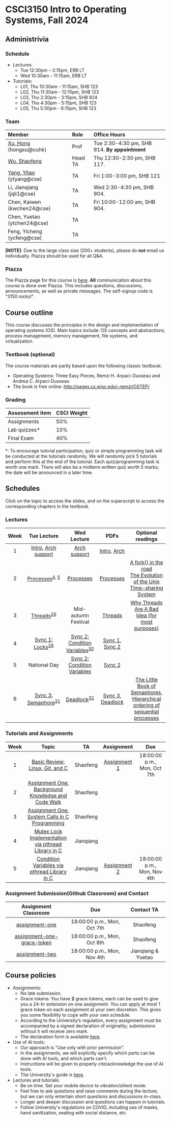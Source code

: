 # CSCI3150 Intro to Operating Systems, Fall 2024

## Administrivia

### Schedule
- Lectures: 
  * Tue 12:30pm – 2:15pm, ERB LT
  * Wed 10:30am – 11:15am, ERB LT 
- Tutorials:
  * L01, Thu 10:30am - 11:15am, SHB 123 
  * L02, Thu 11:30am - 12:15pm, SHB 123
  * L03, Thu 2:30pm - 3:15pm, SHB 924
  * L04, Thu 4:30pm - 5:15pm, SHB 123
  * L05, Thu 5:30pm - 6:15pm, SHB 123

### Team
| Member | Role | Office Hours |
| :---------------- | :--- | :----------- |
| [Xu, Hong](https://henryhxu.github.io/) (hongxu@cuhk) | Prof | Tue 2:30-4:30 pm, SHB 914. **By appointment** |
| [Wu, Shaofeng](https://shaofengwu123.github.io/) | Head TA | Thu 12:30-2:30 pm, SHB 117. |
| [Yang, Yitao](TA_pics/yitao.jpg) (ytyang@cse) | TA | Fri 1:00-3:00 pm, SHB 121 |
| Li, Jianqiang (jqli1@cse) | TA | Wed 2:30-4:30 pm, SHB 904. |
| Chen, Kaiwen (kwchen24@cse) | TA | Fri 10:00-12:00 am, SHB 904. |
| Chen, Yuetao (ytchen24@cse) | TA |  |
| Feng, Yicheng (ycfeng@cse) | TA |  |

**[NOTE]**: Due to the large class size (200+ students), please do **not** email us individually. Piazza should be used for all Q&A.

### Piazza
The Piazza page for this course is [here](https://piazza.com/cuhk.edu.hk/fall2024/csci3150).
**All** communication about this course is done over Piazza. This includes questions, discussions, announcements, as well as private messages. 
The self-signup code is "3150 rocks!".

## Course outline

This course discusses the principles in the design and implementation of operating systems (OS). Main topics include: OS concepts and abstractions, process management, memory management, file systems, and virtualization.

### Textbook (optional)
The course materials are partly based upon the following classic textbook:
- Operating Systems: Three Easy Pieces, Remzi H. Arpaci-Dusseau and Andrea C. Arpaci-Dusseau
- The book is free online: http://pages.cs.wisc.edu/~remzi/OSTEP/ 

### Grading
| Assessment item | CSCI Weight 
| :---------------- | :--- | 
| Assignments | 50% | 
| Lab quizzes* | 10% |
| Final Exam | 40% | 

\*: To encourage tutorial participation, quiz or simple programming task will be conducted at the tutorials randomly. We will randomly pick 5 tutorials and perform this at the end of the tutorial. Each quiz/programming task is worth one mark. There will also be a midterm written quiz worth 5 marks; the date will be announced in a later time.

## Schedules
Click on the topic to access the slides, and on the superscript to access the corresponding chapters in the textbook.

### Lectures

| Week | Tue Lecture | Wed Lecture | PDFs | Optional readings |
| :-----------: | :-----------------: |  :------------: | :------------: | :------------: |
| 1 | [Intro](lectures/lec1_intro.pptx), [Arch support](lectures/lec2_arch.pptx) | [Arch support](lectures/lec2_arch.pptx) | [Intro](lectures/lec1_intro.pdf), [Arch](lectures/lec2_arch.pdf)
| 2 | [Processes](lectures/lec3_processes.pptx)<sup>[4](https://pages.cs.wisc.edu/~remzi/OSTEP/cpu-intro.pdf), [5](https://pages.cs.wisc.edu/~remzi/OSTEP/cpu-api.pdf)</sup> | [Processes](lectures/lec3_processes.pptx) | [Processes](lectures/lec3_processes.pdf) | [A fork() in the road](https://www.microsoft.com/en-us/research/uploads/prod/2019/04/fork-hotos19.pdf) <br />[The Evolution of the Unix Time-sharing System](https://www.bell-labs.com/usr/dmr/www/hist.html)
| 3 | [Threads](lectures/lec4_threads.pptx)<sup>[26](https://pages.cs.wisc.edu/~remzi/OSTEP/threads-intro.pdf)</sup> | Mid-autumn Festival | [Threads](lectures/lec4_threads.pdf) | [Why Threads Are A Bad Idea (for most purposes)](https://web.stanford.edu/~ouster/cgi-bin/papers/threads.pdf)
| 4 | [Sync 1: Locks](lectures/lec5_sync.pptx)<sup>[28](https://pages.cs.wisc.edu/~remzi/OSTEP/threads-locks.pdf)</sup> | [Sync 2: Condition Variables](lectures/lec6_cv.pptx)<sup>[30](https://pages.cs.wisc.edu/~remzi/OSTEP/threads-cv.pdf)</sup> | [Sync 1](lectures/lec5_sync.pdf), <br />[Sync 2](lectures/lec6_cv.pdf)|
| 5 | National Day | [Sync 2: Condition Variables](lectures/lec6_cv.pptx) | [Sync 2](lectures/lec6_cv.pdf)
| 6 | [Sync 3: Semaphore](lectures/lec7_sema.pptx)<sup>[31](https://pages.cs.wisc.edu/~remzi/OSTEP/threads-sema.pdf)</sup> | [Deadlock](lecture/lec8-deadlock.pptx)<sup>[32](https://pages.cs.wisc.edu/~remzi/Classes/537/Fall2021/Book/threads-bugs.pdf)</sup> | [Sync 3](lectures/lec7_sema.pdf), [Deadlock](lectures/lec8-deadlock.pdf) | [The Little Book of Semaphores](https://greenteapress.com/wp/semaphores/), <br />[Hierarchical ordering of sequential processes](https://www.cs.utexas.edu/users/EWD/ewd03xx/EWD310.PDF)


### Tutorials and Assignments

| Week | Topic | TA | Assignment | Due |
| :---: | :------------------: | :-----: | :-------------: | :-------------: |
| 1 | [Basic Review: Linux, Git, and C](tutorial/T01/tut01.pptx) |  Shaofeng | [Assignment 1](https://classroom.github.com/a/rrprBsu4) | 18:00:00 p.m., Mon, Oct 7th |
| 2 | [Assignment One: Background Knowledge and Code Walk](tutorial/T02/tut02.pptx) |  Shaofeng |  |  |
| 3 | [Assignment One: System Calls in C Programming ](tutorial/T03/tut03.pptx) |  Shaofeng |  |  |
| 4 | [Mutex Lock Implementation via pthread Library in C](tutorial/T04/tut04.pptx) |  Jianqiang |  |  |
| 5 | [Condition Variables via pthread Library in C](tutorial/T05/tut05.pptx) |  Jianqiang | [Assignment 2](https://classroom.github.com/a/ECgb6vfZ) | 18:00:00 p.m., Mon, Nov 4th |


### Assignment Submission(Github Classroom) and Contact
| Assignment Classroom | Due | Contact TA |
| :-------------: | :-------------: | :-----: |
| [assignment-one](https://classroom.github.com/a/rrprBsu4) | 18:00:00 p.m., Mon, Oct 7th | Shaofeng |
| [assignment-one-grace-token](https://classroom.github.com/a/De3qyMyL) | 18:00:00 p.m., Mon, Oct 8th | Shaofeng |
| [assignment-two](https://classroom.github.com/a/ECgb6vfZ) | 18:00:00 p.m., Mon, Nov 4th | Jianqiang & Yuetao |

## Course policies
- Assignments: 
  * No late submission.
  * Grace tokens: You have **2** grace tokens, each can be used to give you a 24-hr extension on one assignment. You can apply at most 1 grace token on each assignment at your own discretion. This gives you some flexibility to cope with your own schedule.
  * According to the University’s regulation, every assignment must be accompanied by a signed declaration of originality; submissions without it will receive zero mark.
  * The declaration form is available [here](https://www.cuhk.edu.hk/policy/academichonesty/Eng_htm_files_(2013-14)/declaration_en.doc).
- Use of AI tools:
  * Our approach is "Use only with prior permission".
  * In the assignments, we will explicitly specify which parts can be done with AI tools, and which parts can't.
  * Instructions will be given to properly cite/acknowledge the use of AI tools.
  * The University's guide is [here](https://www.aqs.cuhk.edu.hk/documents/A-guide-for-students_use-of-AI-tools.pdf).
- Lectures and tutorials:
  * Be on time. Set your mobile device to vibration/silient mode.
  * Feel free to ask questions and raise comments during the lecture, but we can only entertain short questions and discussions in-class.
  * Longer and deeper discussion and questions can happen in tutorials.
  * Follow University's regulations on COVID, including use of masks, hand sanitization, seating with social distance, etc.
